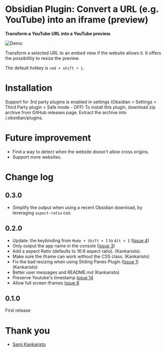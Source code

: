 # Obsidian Plugin: Convert a URL (e.g. YouTube) into an iframe (preview)
**Transform a YouTube URL into a YouTube preview.**

![Demo](images/demo-url-to-preview-3.gif)

Transform a selected URL to an embed view if the website allows it. It offers the possibilitiy to resize the preview.

The default hotkey is `cmd + shift + i`.


# Installation
Support for 3rd party plugins is enabled in settings (Obsidian > Settings > Third Party plugin > Safe mode - OFF)
To install this plugin, download zip archive from GitHub releases page. Extract the archive into <vault>/.obsidian/plugins.

# Future improvement
- Find a way to detect when the website doesn't allow cross origins.
- Support more websites.

# Change log

## 0.3.0
- Simplify the output when using a recent Obsidian download, by leveraging `aspect-ratio` css.

## 0.2.0
- Update: the keybinding from `Mode + Shift + I` to `Alt + I` ([Issue 4](https://github.com/FHachez/obsidian-convert-url-to-iframe/issues/4)) 
- Only output the app name in the console ([Issue 3](https://github.com/FHachez/obsidian-convert-url-to-iframe/issues/3))
- Add a aspect Ratio (defaults to 16:9 aspect ratio). (Kankaristo).
- Make sure the iframe can work without the CSS class. (Kankaristo)
- Fix the bad resizing when using Sliding Panes Plugin ([Issue 1](https://github.com/FHachez/obsidian-convert-url-to-iframe/issues/1)) (Kankaristo)
- Better user messages and README.md (Kankaristo)
- Preserve Youtube's timestamp [Issue 14](https://github.com/FHachez/obsidian-convert-url-to-iframe/issues/14)
- Allow full screen iframes [Issue 8](https://github.com/FHachez/obsidian-convert-url-to-iframe/issues/8)

## 0.1.0
First release

# Thank you
- [Sami Kankaristo](https://github.com/kankaristo)